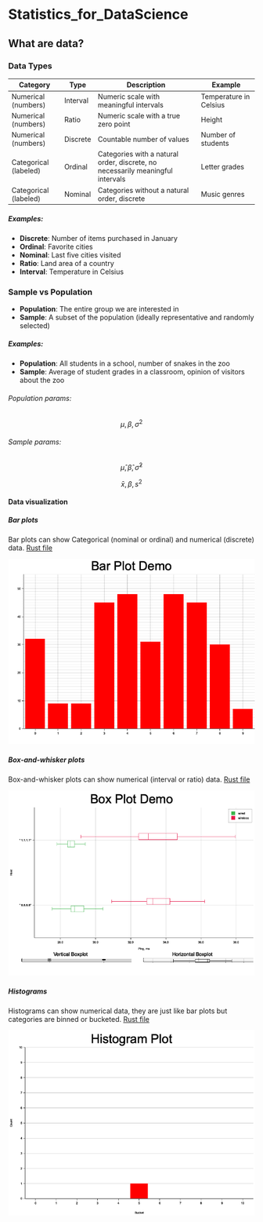 # Statistics_for_DataScience

## What are data?

### Data Types

| Category              | Type     | Description                                                                    | Example                |
| --------------------- | -------- | ------------------------------------------------------------------------------ | ---------------------- |
| Numerical (numbers)   | Interval | Numeric scale with meaningful intervals                                        | Temperature in Celsius |
| Numerical (numbers)   | Ratio    | Numeric scale with a true zero point                                           | Height                 |
| Numerical (numbers)   | Discrete | Countable number of values                                                     | Number of students     |
| Categorical (labeled) | Ordinal  | Categories with a natural order, discrete, no necessarily meaningful intervals | Letter grades          |
| Categorical (labeled) | Nominal  | Categories without a natural order, discrete                                   | Music genres           |

##### Examples:

- **Discrete**: Number of items purchased in January
- **Ordinal**: Favorite cities
- **Nominal**: Last five cities visited
- **Ratio**: Land area of a country
- **Interval**: Temperature in Celsius

### Sample vs Population

- **Population**: The entire group we are interested in
- **Sample**: A subset of the population (ideally representative and randomly selected)

##### Examples:

- **Population**: All students in a school, number of snakes in the zoo
- **Sample**: Average of student grades in a classroom, opinion of visitors about the zoo

###### Population params:

```math
\mu, \beta, \sigma^2
```

###### Sample params:

```math
\hat{\mu}, \hat{\beta}, \hat{\sigma}^2
```

```math
\bar{x}, \beta, s^2
```

#### Data visualization

##### Bar plots

Bar plots can show Categorical (nominal or ordinal) and numerical (discrete) data.
[Rust file](/Data_visualization/bar_plot/src/main.rs)

![Bar Plot Example](/Data_visualization/bar_plot/images/bar-plot.png)

##### Box-and-whisker plots

Box-and-whisker plots can show numerical (interval or ratio) data.
[Rust file](/Data_visualization/box-plot/src/main.rs)

![Box-and-whisker Plot Example](/Data_visualization/box-plot/images/box-plot.png)

##### Histograms

Histograms can show numerical data, they are just like bar plots but categories are binned or bucketed.
[Rust file](/Data_visualization/histogram/src/main.rs)

![Histogram Plot](/Data_visualization/histogram/images/histogram.png)
